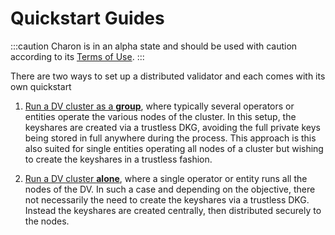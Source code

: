 # Quickstart Guides

:::caution
Charon is in an alpha state and should be used with caution according to its [Terms of Use](https://obol.tech/terms.pdf).
:::

There are two ways to set up a distributed validator and each comes with its own quickstart
1. [Run a DV cluster as a **group**](./group/index.md), where typically several operators or entities operate the various nodes of the cluster. In this setup, the keyshares are created via a trustless DKG, avoiding the full private keys being stored in full anywhere during the process. 
This approach is this also suited for single entities operating all nodes of a cluster but wishing to create the keyshares in a trustless fashion.

2. [Run a DV cluster **alone**](./quickstart-alone.md), where a single operator or entity runs all the nodes of the DV. In such a case and depending on the objective, there not necessarily the need to create the keyshares via a trustless DKG. Instead the keyshares are created centrally, then distributed securely to the nodes.
